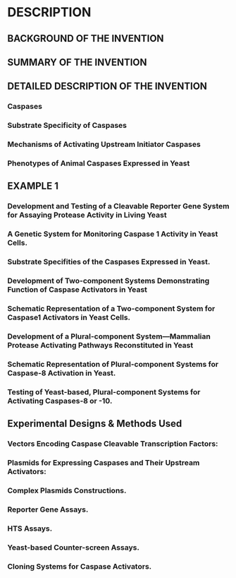 # DESCRIPTION

## BACKGROUND OF THE INVENTION

## SUMMARY OF THE INVENTION

## DETAILED DESCRIPTION OF THE INVENTION

### Caspases

### Substrate Specificity of Caspases

### Mechanisms of Activating Upstream Initiator Caspases

### Phenotypes of Animal Caspases Expressed in Yeast

## EXAMPLE 1

### Development and Testing of a Cleavable Reporter Gene System for Assaying Protease Activity in Living Yeast

### A Genetic System for Monitoring Caspase 1 Activity in Yeast Cells.

### Substrate Specifities of the Caspases Expressed in Yeast.

### Development of Two-component Systems Demonstrating Function of Caspase Activators in Yeast

### Schematic Representation of a Two-component System for Caspase1 Activators in Yeast Cells.

### Development of a Plural-component System—Mammalian Protease Activating Pathways Reconstituted in Yeast

### Schematic Representation of Plural-component Systems for Caspase-8 Activation in Yeast.

### Testing of Yeast-based, Plural-component Systems for Activating Caspases-8 or -10.

## Experimental Designs & Methods Used

### Vectors Encoding Caspase Cleavable Transcription Factors:

### Plasmids for Expressing Caspases and Their Upstream Activators:

### Complex Plasmids Constructions.

### Reporter Gene Assays.

### HTS Assays.

### Yeast-based Counter-screen Assays.

### Cloning Systems for Caspase Activators.

